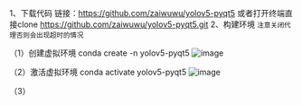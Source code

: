 1、下载代码 链接：https://github.com/zaiwuwu/yolov5-pyqt5 或者打开终端直接clone https://github.com/zaiwuwu/yolov5-pyqt5.git 
2、构建环境 `注意关闭代理否则会出现超时的情况`


（1）创建虚拟环境 conda create -n yolov5-pyqt5 ![image](https://github.com/zaiwuwu/yolov5-pyqt5/assets/156164792/99e3179e-9bdd-47f0-8515-957d86b7d330)



（2）激活虚拟环境 conda activate yolov5-pyqt5 ![image](https://github.com/zaiwuwu/yolov5-pyqt5/assets/156164792/a7863cf6-4d5f-43f0-9f8a-02e6fd6f0169)

（3）



